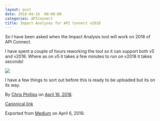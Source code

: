 ```yaml
---
layout: post
date: 2018-04-16  00:00:00
categories: APIConnect
title: Impact Analyses for API Connect v2018
---
```

<!--more-->

So I have been asked when the Impact Analysis tool will work on 2018 of
API Connect.

I have spent a couple of hours reworking the tool so it can support both
v5 and v2018. Where as on v5 it takes a few minutes to run on v2018 it
takes seconds!

![](https://cdn-images-1.medium.com/max/800/1*I_gb9oUydEaO1QP_VHRu9g.png)

I have a few things to sort out before this is ready to be uploaded but
its on its way.





By [Chris Phillips](https://medium.com/@cminion) on
[April 16, 2018](https://medium.com/p/a3fb85c43457).

[Canonical
link](https://medium.com/@cminion/initial-update-a3fb85c43457)

Exported from [Medium](https://medium.com) on April 6, 2019.
